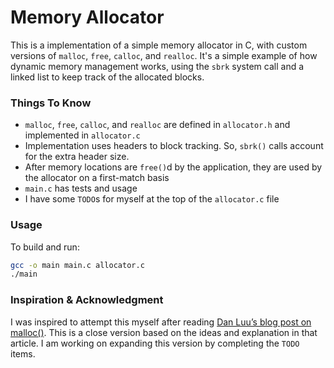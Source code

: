 # Memory Allocator

This is a implementation of a simple memory allocator in C, with custom versions of `malloc`, `free`, `calloc`, and `realloc`. It's a simple example of how dynamic memory management works, using the `sbrk` system call and a linked list to keep track of the allocated blocks.

### Things To Know

- `malloc`, `free`, `calloc`, and `realloc` are defined in `allocator.h` and implemented in `allocator.c`
- Implementation uses headers to block tracking. So, `sbrk()` calls account for the extra header size.
- After memory locations are `free()`d by the application, they are used by the allocator on a first-match basis
- `main.c` has tests and usage
- I have some `TODO`s for myself at the top of the `allocator.c` file

### Usage

To build and run:

```bash
gcc -o main main.c allocator.c
./main
```

### Inspiration & Acknowledgment

I was inspired to attempt this myself after reading [Dan Luu’s blog post on malloc()](https://danluu.com/malloc-tutorial/). This is a close version based on the ideas and explanation in that article. I am working on expanding this version by completing the `TODO` items.

